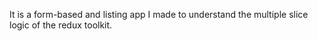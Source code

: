 It is a form-based and listing app I made to understand the multiple slice logic of the redux toolkit.
